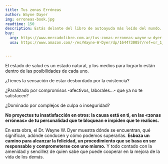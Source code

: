 ```yaml
---
title: Tus zonas Erróneas
author: Wayne Dayer
img: erroneas-book.jpg
readtime: 150
description: Estás delante del libro de autoayuda más leído del mundo. Millones de personas y décadas de vigencia corroboran su eficacia. Saboréalo y concédete la posibilidad de conocerte mejor y ser más feliz.
buy: 
  arg: https://www.mercadolibre.com.ar/tus-zonas-erroneas-wayne-w-dyer-debolsillo/p/MLA21307807#polycard_client=search-nordic&searchVariation=MLA21307807&position=3&search_layout=stack&type=product&tracking_id=bee248fb-29a2-4311-8593-81d739eb69c9&wid=MLA1899156870&sid=search
  usa: https://www.amazon.com/-/es/Wayne-W-Dyer/dp/1644730057/ref=sr_1_1?crid=F3BQEFW29256&dib=eyJ2IjoiMSJ9.pykoRnazY1LNB187gtC92ynEf_N_xKZUNdtWwq1HJcWDmsYMtwV1AtmdUh4Lv2UI2z2M_e-GJSIxCAc0O8YB3TRpYeGW2ShVANZK23B6XOGQNflS7Vm_t2Xk8zFx73ga8BflZf0VFXtbi3MDK2tS967M1LiGye2tw8N13UrU79NzJ_tXzxGVAgY0z89RlVVr_rIt7M9Uvy49jP8MYn5nBxJ44rBJjqrpVAjqBJaBb_0.npFLjZ8rzDlUNCNkgghUsqZQSMQTcv46clKWuTZdJ1Q&dib_tag=se&keywords=tus+zonas+erroneas&qid=1726775806&s=books&sprefix=tus+zona%2Cstripbooks-intl-ship%2C330&sr=1-1


---
```


El estado de salud es un estado natural, y los medios para lograrlo están dentro de las posibilidades de cada uno.

¿Tienes la sensación de estar desbordado por la existencia?

¿Paralizado por compromisos -afectivos, laborales...- que ya no te satisfacen?

¿Dominado por complejos de culpa o inseguridad?

**No proyectes tu insatisfacción en otros: la causa está en ti, en las «zonas erróneas» de tu personalidad que te bloquean e impiden que te realices.**

En esta obra, el Dr. Wayne W. Dyer muestra dónde se encuentran, qué significan, adónde conducen y cómo podemos superarlas. **Esboza un camino para alcanzar la felicidad, un procedimiento que se basa en ser responsable y comprometerse con uno mismo.** Y todo contado con la amenidad y sencillez de quien sabe que puede cooperar en la mejora de la vida de los demás.